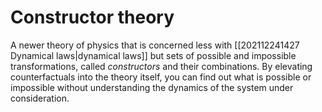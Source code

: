 # Constructor theory

A newer theory of physics that is concerned less with [[202112241427 Dynamical laws|dynamical laws]] but sets of possible and impossible transformations, called *constructors* and their combinations. By elevating counterfactuals into the theory itself, you can find out what is possible or impossible without understanding the dynamics of the system under consideration.